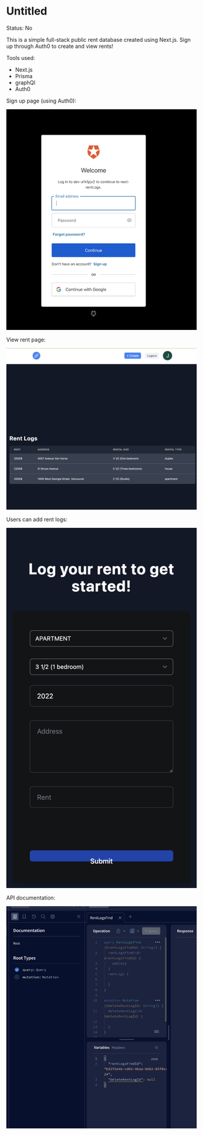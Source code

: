 # Untitled

Status: No

This is a simple full-stack public rent database created using Next.js. Sign up through Auth0 to create and view rents!

Tools used: 
- Next.js
- Prisma
- graphQl
- Auth0

Sign up page (using Auth0):

![signup](/Untitled.png)

View rent page: 

![viewrents](/Untitled1.png)

Users can add rent logs: 

![createrent](/Untitled2.png)

API documentation: 

![api](/Untitled3.png)